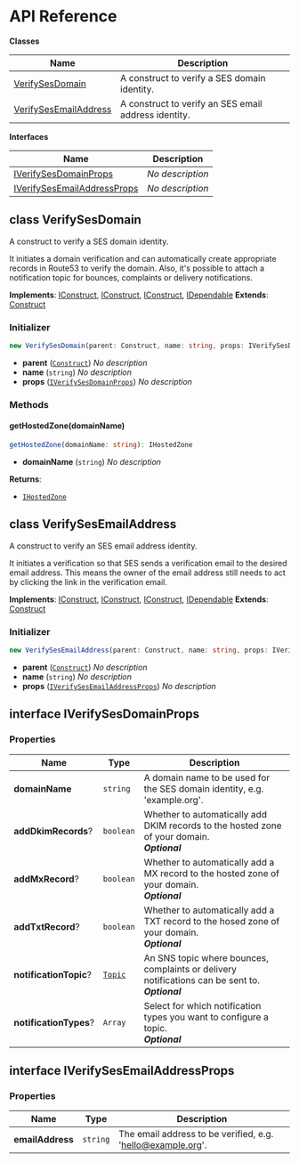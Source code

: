 # API Reference

**Classes**

Name|Description
----|-----------
[VerifySesDomain](#seeebiii-ses-verify-identities-verifysesdomain)|A construct to verify a SES domain identity.
[VerifySesEmailAddress](#seeebiii-ses-verify-identities-verifysesemailaddress)|A construct to verify an SES email address identity.


**Interfaces**

Name|Description
----|-----------
[IVerifySesDomainProps](#seeebiii-ses-verify-identities-iverifysesdomainprops)|*No description*
[IVerifySesEmailAddressProps](#seeebiii-ses-verify-identities-iverifysesemailaddressprops)|*No description*



## class VerifySesDomain  <a id="seeebiii-ses-verify-identities-verifysesdomain"></a>

A construct to verify a SES domain identity.

It initiates a domain verification and can automatically create appropriate records in Route53 to verify the domain. Also, it's possible to attach a notification topic for bounces, complaints or delivery notifications.

__Implements__: [IConstruct](#constructs-iconstruct), [IConstruct](#aws-cdk-core-iconstruct), [IConstruct](#constructs-iconstruct), [IDependable](#aws-cdk-core-idependable)
__Extends__: [Construct](#aws-cdk-core-construct)

### Initializer




```ts
new VerifySesDomain(parent: Construct, name: string, props: IVerifySesDomainProps)
```

* **parent** (<code>[Construct](#aws-cdk-core-construct)</code>)  *No description*
* **name** (<code>string</code>)  *No description*
* **props** (<code>[IVerifySesDomainProps](#seeebiii-ses-verify-identities-iverifysesdomainprops)</code>)  *No description*


### Methods


#### getHostedZone(domainName) <a id="seeebiii-ses-verify-identities-verifysesdomain-gethostedzone"></a>



```ts
getHostedZone(domainName: string): IHostedZone
```

* **domainName** (<code>string</code>)  *No description*

__Returns__:
* <code>[IHostedZone](#aws-cdk-aws-route53-ihostedzone)</code>



## class VerifySesEmailAddress  <a id="seeebiii-ses-verify-identities-verifysesemailaddress"></a>

A construct to verify an SES email address identity.

It initiates a verification so that SES sends a verification email to the desired email address. This means the owner of the email address still needs to act by clicking the link in the verification email.

__Implements__: [IConstruct](#constructs-iconstruct), [IConstruct](#aws-cdk-core-iconstruct), [IConstruct](#constructs-iconstruct), [IDependable](#aws-cdk-core-idependable)
__Extends__: [Construct](#aws-cdk-core-construct)

### Initializer




```ts
new VerifySesEmailAddress(parent: Construct, name: string, props: IVerifySesEmailAddressProps)
```

* **parent** (<code>[Construct](#aws-cdk-core-construct)</code>)  *No description*
* **name** (<code>string</code>)  *No description*
* **props** (<code>[IVerifySesEmailAddressProps](#seeebiii-ses-verify-identities-iverifysesemailaddressprops)</code>)  *No description*




## interface IVerifySesDomainProps  <a id="seeebiii-ses-verify-identities-iverifysesdomainprops"></a>




### Properties


Name | Type | Description 
-----|------|-------------
**domainName** | <code>string</code> | A domain name to be used for the SES domain identity, e.g. 'example.org'.
**addDkimRecords**? | <code>boolean</code> | Whether to automatically add DKIM records to the hosted zone of your domain.<br/>__*Optional*__
**addMxRecord**? | <code>boolean</code> | Whether to automatically add a MX record to the hosted zone of your domain.<br/>__*Optional*__
**addTxtRecord**? | <code>boolean</code> | Whether to automatically add a TXT record to the hosed zone of your domain.<br/>__*Optional*__
**notificationTopic**? | <code>[Topic](#aws-cdk-aws-sns-topic)</code> | An SNS topic where bounces, complaints or delivery notifications can be sent to.<br/>__*Optional*__
**notificationTypes**? | <code>Array<string></code> | Select for which notification types you want to configure a topic.<br/>__*Optional*__



## interface IVerifySesEmailAddressProps  <a id="seeebiii-ses-verify-identities-iverifysesemailaddressprops"></a>




### Properties


Name | Type | Description 
-----|------|-------------
**emailAddress** | <code>string</code> | The email address to be verified, e.g. 'hello@example.org'.



